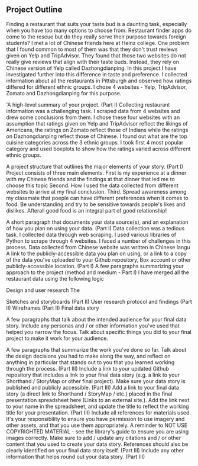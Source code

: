 ## Project Outline
Finding a restaurant that suits your taste bud is a daunting task, especially when you have too many options to choose from. Restaurant finder apps do come to the rescue but do they really serve their purpose towards foreign students?
I met a lot of Chinese friends here at Heinz college. One problem that I found common to most of them was that they don't trust reviews given on Yelp and TripAdvisor. They found that those two websites do not really give reviews that align with their taste buds. Instead, they rely on Chinese version of Yelp called Dazhongdianping. 
In this project I have investigated further into this difference in taste and preference. I collected information about all the restaurants in Pittsburgh and observed how ratings differed for different ethnic groups. I chose 4 websites - Yelp, TripAdvisor, Zomato and Dazhongdianping for this purpose.

'A high-level summary of your project.  (Part I)
Collecting restaurant information was a challenging task. I scraped data from 4 websites and drew some conclusions from them. I chose these four websites with an assumption that ratings given on Yelp and TripAdvisor reflect the likings of Americans, the ratings on Zomato reflect those of Indians while the ratings on Dazhongdianping reflect those of Chinese.
I found out what are the top cuisine categories across the 3 ethnic groups. I took first 4 most popular category and used boxplots to show how the ratings varied across different ethnic groups.

A project structure that outlines the major elements of your story. (Part I)
Project consists of three main elements.
First is my experience at a dinner with my Chinese friends and the findings at that dinner that led me to choose this topic
Second. How I used the data collected from different websites to arrive at my final conclusion.
Third. Spread awareness among my classmate that poeple can have different preferences when it comes to food. Be understanding and try to be sensitive towards people's likes and dislikes. Afterall good food is an integral part of good relationship!

A short paragraph that documents your data source(s), and an explanation of how you plan on using your data. (Part I)
Data collection was a tedious task. I collected data through web scraping. I used various libraries of Python to scrape through 4 websites. I faced a number of challenges in this process. Data collected from Chinese website was written in Chinese langu
A link to the publicly-accessible data you plan on using, or a link to a copy of the data you've uploaded to your Github repository, Box account or other publicly-accessible location. (Part I)
A few paragraphs summarizing your approach to the project (method and medium - Part I)
I have merged all the restaurant data using the following logic

Design and user research
The 

Sketches and storyboards (Part II)
User research protocol and findings (Part II)
Wireframes (Part II)
Final data story

A few paragraphs that talk about the intended audience for your final data story.  Include any personas and / or other information you've used that helped you narrow the focus.  Talk about specific things you did to your final project to make it work for your audience. 

A few paragraphs that summarize the work you've done so far.  Talk about the design decisions you had to make along the way, and reflect on anything in particular that stands out to you that you learned working through the process. (Part III)
Include a link to your updated Github repository that includes a link to your final data story (e.g. a link to your Shorthand / StoryMap or other final project).  Make sure your data story is published and publicly accessible. (Part III)
Add a link to your final data story (a direct link to Shorthand / StoryMap / etc.) placed in the final presentation spreadsheet here (Links to an external site.).  Add the link next to your name in the spreadsheet, and update the title to reflect the working title for your presentation.  (Part III)
Include all references for materials used.  It's your responsibility to ensure you have permission to use imagery and other assets, and that you use them appropriately.  A reminder to NOT USE COPYRIGHTED MATERIAL - see the library's guide to ensure you are using images correctly.  Make sure to add / update any citations and / or other content that you used to create your data story.  References should also be clearly identified on your final data story itself.  (Part III)
Include any other information that helps round out your data story. (Part III)
